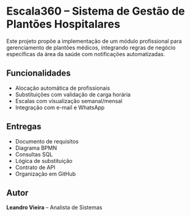 
# Escala360 – Sistema de Gestão de Plantões Hospitalares

Este projeto propõe a implementação de um módulo profissional para gerenciamento de plantões médicos, integrando regras de negócio específicas da área da saúde com notificações automatizadas.

## Funcionalidades
- Alocação automática de profissionais
- Substituições com validação de carga horária
- Escalas com visualização semanal/mensal
- Integração com e-mail e WhatsApp

## Entregas
- Documento de requisitos
- Diagrama BPMN
- Consultas SQL
- Lógica de substituição
- Contrato de API
- Organização em GitHub

## Autor
**Leandro Vieira** – Analista de Sistemas
